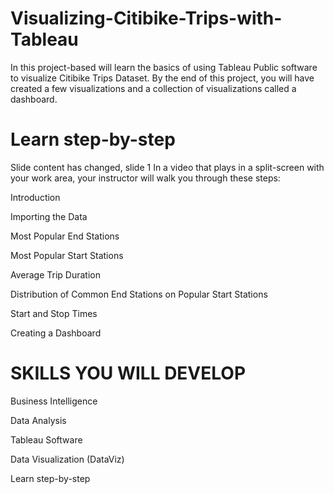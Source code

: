 # Visualizing-Citibike-Trips-with-Tableau


In this  project-based will learn the basics of using Tableau Public software to visualize Citibike Trips Dataset. By the end of this project, you will have created a few visualizations and a collection of visualizations called a dashboard.


# Learn step-by-step
Slide content has changed, slide 1
In a video that plays in a split-screen with your work area, your instructor will walk you through these steps:

Introduction

Importing the Data

Most Popular End Stations

Most Popular Start Stations

Average Trip Duration

Distribution of Common End Stations on Popular Start Stations

Start and Stop Times

Creating a Dashboard


# SKILLS YOU WILL DEVELOP

Business Intelligence

Data Analysis

Tableau Software

Data Visualization (DataViz)

Learn step-by-step

